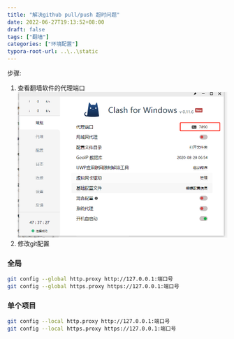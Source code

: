 ```yaml
---
title: "解决github pull/push 超时问题"
date: 2022-06-27T19:13:52+08:00
draft: false
tags: ["翻墙"]
categories: ["环境配置"]
typora-root-url: ..\..\static
---
```


步骤:

1. 查看翻墙软件的代理端口
![clash截图](/images/vpn.jpg "clash截图")
1. 修改git配置

### 全局
```bash
git config --global http.proxy http://127.0.0.1:端口号
git config --global https.proxy https://127.0.0.1:端口号
```
### 单个项目

```bash
git config --local http.proxy http://127.0.0.1:端口号
git config --local https.proxy https://127.0.0.1:端口号
```